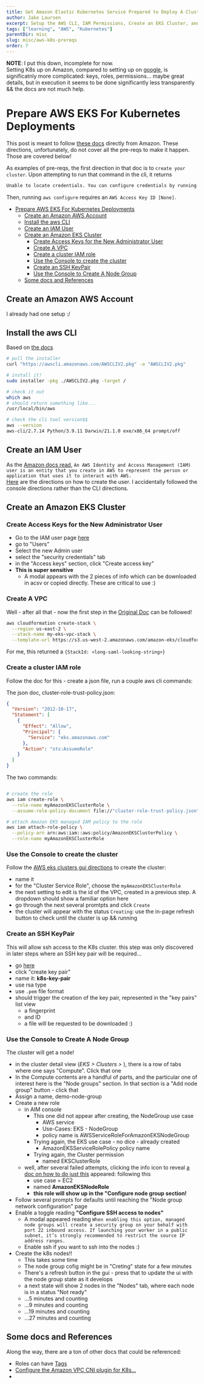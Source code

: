 ```yaml
---
title: Get Amazon Elastic Kubernetes Service Prepared to Deploy A Cluster
author: Jake Laursen
excerpt: Setup the AWS CLI, IAM Permissions, Create an EKS Cluster, and more
tags: ["learning", "AWS", "Kubernetes"]
parentDir: misc
slug: misc/aws-k8s-prereqs
order: 7
---
```


**NOTE**: I put this down, incomplete for now.  
Setting K8s up on Amazon, compared to setting up on [google](k8s/intro-to-k8s-in-the-cloud), is significatnly more complicated: keys, roles, permissions... maybe great details, but in execution it seems to be done significantly less transparently && the docs are not much help.  
# Prepare AWS EKS For Kubernetes Deployments
This post is meant to follow [these docs](https://docs.aws.amazon.com/eks/latest/userguide/getting-started-console.html) directly from Amazon. These directions, unfortunately, do not cover all the pre-reqs to make it happen. Those are covered below!  

As examples of pre-reqs, the first direction in that doc is to `create your cluster`. Upon attempting to run that command in the cli, it returns  
```bash
Unable to locate credentials. You can configure credentials by running "aws configure".
```

Then, running `aws configure` requires an `AWS Access Key ID [None]`.  

- [Prepare AWS EKS For Kubernetes Deployments](#prepare-aws-eks-for-kubernetes-deployments)
  - [Create an Amazon AWS Account](#create-an-amazon-aws-account)
  - [Install the aws CLI](#install-the-aws-cli)
  - [Create an IAM User](#create-an-iam-user)
  - [Create an Amazon EKS Cluster](#create-an-amazon-eks-cluster)
    - [Create Access Keys for the New Administrator User](#create-access-keys-for-the-new-administrator-user)
    - [Create A VPC](#create-a-vpc)
    - [Create a cluster IAM role](#create-a-cluster-iam-role)
    - [Use the Console to create the cluster](#use-the-console-to-create-the-cluster)
    - [Create an SSH KeyPair](#create-an-ssh-keypair)
    - [Use the Console to Create A Node Group](#use-the-console-to-create-a-node-group)
  - [Some docs and References](#some-docs-and-references)
## Create an Amazon AWS Account
I already had one setup :/ 

## Install the aws CLI
Based on [the docs](https://docs.aws.amazon.com/cli/latest/userguide/getting-started-install.html)
```bash
# pull the installer
curl "https://awscli.amazonaws.com/AWSCLIV2.pkg" -o "AWSCLIV2.pkg"

# install it!
sudo installer -pkg ./AWSCLIV2.pkg -target /

# check it out
which aws
# should return something like...
/usr/local/bin/aws

# check the cli tool version$$
aws --version
aws-cli/2.7.14 Python/3.9.11 Darwin/21.1.0 exe/x86_64 prompt/off
```

## Create an IAM User 
As the [Amazon docs read](https://docs.aws.amazon.com/IAM/latest/UserGuide/id_users.html),
`An AWS Identity and Access Management (IAM) user is an entity that you create in AWS to represent the person or application that uses it to interact with AWS.`  
[Here](https://docs.aws.amazon.com/IAM/latest/UserGuide/getting-started_create-admin-group.html) are the directions on how to create the user. I  accidentally followed the console directions rather than the CLI directions.  


## Create an Amazon EKS Cluster
### Create Access Keys for the New Administrator User
- Go to the IAM user page [here](https://console.aws.amazon.com/iam/?&state=hashArgs%23)
- go to "Users"
- Select the new Admin user
- select the "security credentials" tab
- in the "Access keys" section, click "Create access key"
- **This is super sensitive**
  - A modal appears with the 2 pieces of info which can be downloaded in acsv or copied directly. These are critical to use :) 

### Create A VPC
Well - after all that - now the first step in the [Original Doc](https://docs.aws.amazon.com/eks/latest/userguide/getting-started-console.html) can be followed!

```bash
aws cloudformation create-stack \
  --region us-east-2 \
  --stack-name my-eks-vpc-stack \
  --template-url https://s3.us-west-2.amazonaws.com/amazon-eks/cloudformation/2020-10-29/amazon-eks-vpc-private-subnets.yaml
```
For me, this returned a `{StackId: <long-saml-looking-string>}`

### Create a cluster IAM role
Follow the doc for this - create a json file, run a couple aws cli commands:  

The json doc, cluster-role-trust-policy.json:
```json
{
  "Version": "2012-10-17",
  "Statement": [
    {
      "Effect": "Allow",
      "Principal": {
        "Service": "eks.amazonaws.com"
      },
      "Action": "sts:AssumeRole"
    }
  ]
}
```
The two commands:
```bash

# create the role
aws iam create-role \
  --role-name myAmazonEKSClusterRole \
  --assume-role-policy-document file://"cluster-role-trust-policy.json"

# attach Amazon EKS managed IAM policy to the role
aws iam attach-role-policy \
  --policy-arn arn:aws:iam::aws:policy/AmazonEKSClusterPolicy \
  --role-name myAmazonEKSClusterRole
```

### Use the Console to create the cluster
Follow the [AWS eks clusters gui directions](https://console.aws.amazon.com/eks/home#/clusters) to create the cluster:
- name it
- for the "Cluster Service Role", choose the `myAmazonEKSClusterRole`
- the next setting to edit is the id of the VPC, created in a previous step. A dropdown should show a familiar option here
- go through the next several promtpts and click `Create`
- the cluster will appear with the status `Creating`: use the in-page refresh button to check until the cluster is up && running


### Create an SSH KeyPair
This will allow ssh access to the K8s cluster. this step was only discovered in later steps where an SSH key pair will be required...
- go [here](https://us-east-2.console.aws.amazon.com/ec2/home?region=us-east-2#KeyPairs:)
- click "create key pair"
- name it: **k8s-key-pair**
- use rsa type
- use `.pem` file format
- should trigger the creation of the key pair, represented in the "key pairs" list view
  - a fingerprint
  - and ID
  - a file will be requested to be downloaded :) 

### Use the Console to Create A Node Group
The cluster will get a node!
- in the cluster detail view (_EKS > Clusters > <your-cluster-name>_), there is a row of tabs where one says "Compute". Click that one
- In the Compute contents are a handful of parts, and the particular one of interest here is the "Node groups" section. In that section is a "Add node group" button - click that
- Assign a name, demo-node-group
- Create a new role
  - in AIM console
    - This one did not appear after creating, the NodeGroup use case
      - AWS service
      - Use-Cases: EKS - NodeGroup
      - policy name is AWSServiceRoleForAmazonEKSNodeGroup
    - Trying again, the EKS use case - no dice - already created
      - AmazonEKSServiceRolePolicy policy name
    - Trying again, the Cluster permission
      - named EKSClusterRole
  - well, after several failed attempts, clicking the info icon to reveal [a doc on how to do just this](https://docs.aws.amazon.com/eks/latest/userguide/create-node-role.html#create-worker-node-role) appeared: following this
    - use case = EC2
    - named **AmazonEKSNodeRole**
    - **this role will show up in the "Configure node group section!**
- Follow several prompts for defaults until reaching the "Node group network configuration" page
- Enable a toggle reading **"Configure SSH access to nodes"**
  - A modal appeared reading `When enabling this option, managed node groups will create a security group on your behalf with port 22 inbound access. If launching your worker in a public subnet, it’s strongly recommended to restrict the source IP address ranges.`
  - Enable ssh if you want to ssh into the nodes :) 
- Create the k8s nodes!!
  - This takes some time
  - The node group cofig might be in "Creting" state for a few minutes
  - There's a refresh button in the gui - press that to update the ui with the node group state as it develops
  - a next state will show 2 nodes in the "Nodes" tab, where each node is in a status "Not ready"
  - ...5 minutes and counting
  - ...9 minutes and counting
  - ...19 minutes and counting
  - ...27 minutes and counting



## Some docs and References
Along the way, there are a ton of other docs that could be referenced:
- Roles can have [Tags](https://docs.aws.amazon.com/IAM/latest/UserGuide/id_tags.html)
- [Configure the Amazon VPC CNI plugin for K8s...](https://docs.aws.amazon.com/eks/latest/userguide/cni-iam-role.html)
- 